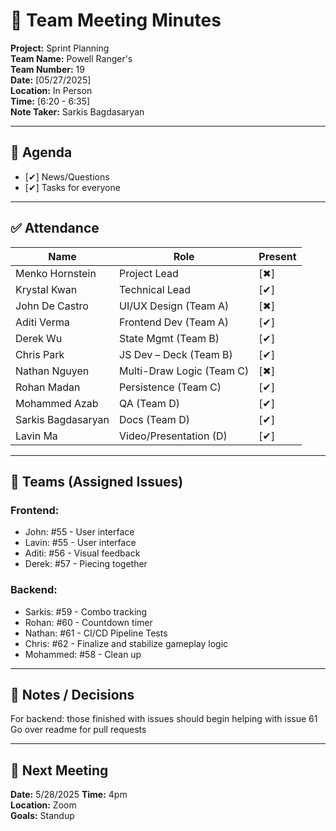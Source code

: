 # 📝 Team Meeting Minutes

**Project:** Sprint Planning    
**Team Name:** Powell Ranger's   
**Team Number:** 19     
**Date:** [05/27/2025]       
**Location:** In Person     
**Time:** [6:20 - 6:35]      
**Note Taker:** Sarkis Bagdasaryan     

---

## 📌 Agenda
- [✔] News/Questions
- [✔] Tasks for everyone

---

## ✅ Attendance
| Name              | Role                     | Present |
|-------------------|--------------------------|---------|
| Menko Hornstein   | Project Lead             | [✖]  |
| Krystal Kwan      | Technical Lead           | [✔]  |
| John De Castro    | UI/UX Design (Team A)    | [✖]  |
| Aditi Verma       | Frontend Dev (Team A)    | [✔]  |
| Derek Wu          | State Mgmt (Team B)      | [✔]  |
| Chris Park        | JS Dev – Deck (Team B)   | [✔]  |
| Nathan Nguyen     | Multi-Draw Logic (Team C)| [✖]  |
| Rohan Madan       | Persistence (Team C)     | [✔]  |
| Mohammed Azab     | QA (Team D)              | [✔]  |
| Sarkis Bagdasaryan| Docs (Team D)            | [✔]  |
| Lavin Ma          | Video/Presentation (D)   | [✔]  |

---
## 👥 Teams (Assigned Issues)

### Frontend:
- John: #55 - User interface
- Lavin: #55 - User interface 
- Aditi: #56 - Visual feedback
- Derek: #57 - Piecing together

### Backend:
- Sarkis: #59 - Combo tracking
- Rohan: #60 - Countdown timer
- Nathan: #61 - CI/CD Pipeline Tests 
- Chris: #62 - Finalize and stabilize gameplay logic
- Mohammed: #58 - Clean up


---

## 💬 Notes / Decisions
For backend: those finished with issues should begin helping with issue 61
Go over readme for pull requests

---

## 📅 Next Meeting
**Date:** 5/28/2025
**Time:** 4pm  
**Location:** Zoom  
**Goals:** Standup